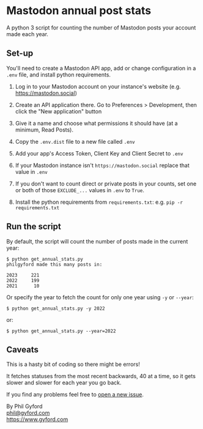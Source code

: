 # Mastodon annual post stats

A python 3 script for counting the number of Mastodon posts your account made each year.


## Set-up

You'll need to create a Mastodon API app, add or change configuration in a `.env` file, and install python requirements.

1. Log in to your Mastodon account on your instance's website (e.g. https://mastodon.social)

2. Create an API application there. Go to Preferences > Development, then click the "New application" button

3. Give it a name and choose what permissions it should have (at a minimum, Read Posts).

4. Copy the `.env.dist` file to a new file called `.env`

5. Add your app's Access Token, Client Key and Client Secret to `.env`

6. If your Mastodon instance isn't `https://mastodon.social` replace that value in `.env`

7. If you don't want to count direct or private posts in your counts, set one or both of those `EXCLUDE_...` values in `.env` to `True`.

8. Install the python requirements from `requirements.txt`: e.g. `pip -r requirements.txt`


## Run the script

By default, the script will count the number of posts made in the current year:

    $ python get_annual_stats.py
	philgyford made this many posts in:

	2023     221
	2022     199
	2021      10

Or specify the year to fetch the count for only one year using `-y` or `--year`:

    $ python get_annual_stats.py -y 2022

or:

    $ python get_annual_stats.py --year=2022


## Caveats

This is a hasty bit of coding so there might be errors!

It fetches statuses from the most recent backwards, 40 at a time, so it gets slower and slower for each year you go back.

If you find any problems feel free to [open a new issue](https://github.com/philgyford/python-mastodon-stats/issues).

By Phil Gyford  
phil@gyford.com  
https://www.gyford.com
